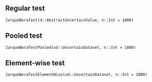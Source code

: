 
## Regular test

```@docs
JarqueBeraTest(d::AbstractUncertainValue, n::Int = 1000)
```

## Pooled test

```@docs
JarqueBeraTestPooled(ud::UncertainDataset, n::Int = 1000)
```

## Element-wise test

```@docs
JarqueBeraTestElementWise(ud::UncertainDataset, n::Int = 1000)
```
